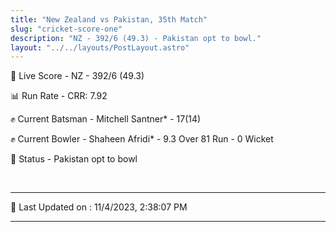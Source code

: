 ```yaml
---
title: "New Zealand vs Pakistan, 35th Match"
slug: "cricket-score-one"
description: "NZ - 392/6 (49.3) - Pakistan opt to bowl."
layout: "../../layouts/PostLayout.astro"
---
```


🔴 Live Score - NZ - 392/6 (49.3)  

📊 Run Rate - CRR: 7.92  

✊ Current Batsman - Mitchell Santner* - 17(14)  

✊ Current Bowler - Shaheen Afridi* - 9.3 Over 81 Run - 0 Wicket  

📑 Status - Pakistan opt to bowl

<br />

***

📝 Last Updated on : 11/4/2023, 2:38:07 PM

***

